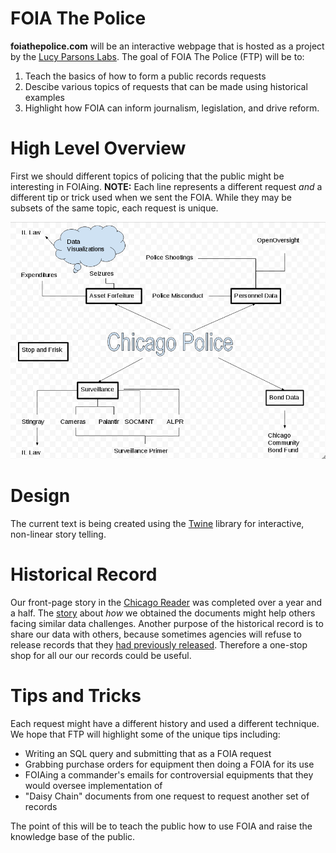 # FOIA The Police

**foiathepolice.com** will be an interactive webpage that is hosted as a project by the [Lucy Parsons Labs](https://lucyparsonslabs.com/). The goal of FOIA The Police (FTP)  will be to: 

 1. Teach the basics of how to form a public records requests
 2. Descibe various topics of requests that can be made using historical examples
 3. Highlight how FOIA can inform journalism, legislation, and drive reform.

# High Level Overview

First we should different topics of policing that the public might be interesting in FOIAing. **NOTE:** Each line represents a different request _and_
a different tip or trick used when we sent the FOIA. While they may be subsets of the same topic, each request is unique. 

![architectural overview](images/FOIAthePoliceHighLevel.png)

# Design

The current text is being created using the [Twine](http://twinery.org) library for interactive, non-linear story telling. 

# Historical Record

Our front-page story in the [Chicago Reader](https://www.chicagoreader.com/chicago/chicago-police-department-civil-forfeiture-investigation/Content?oid=23728922) was completed over a year and a half. The [story](https://www.chicagoreader.com/Bleader/archives/2016/09/29/how-we-pulled-back-the-curtain-on-cpds-secret-spending) about _how_ we obtained the documents might help others facing similar data challenges. Another purpose of the historical record is to share our data with others, because sometimes agencies will refuse to release records that they [had previously released](https://www.muckrock.com/news/archives/2017/apr/26/chicago-police-cellebrite/). Therefore a one-stop shop for all our our records could be useful. 

# Tips and Tricks

Each request might have a different history and used a different technique. We hope that FTP will highlight some of the unique tips including:
 
 * Writing an SQL query and submitting that as a FOIA request
 * Grabbing purchase orders for equipment then doing a FOIA for its use
 * FOIAing a commander's emails for controversial equipments that they would oversee implementation of
 * "Daisy Chain" documents from one request to request another set of records

The point of this will be to teach the public how to use FOIA and raise the knowledge base of the public. 


